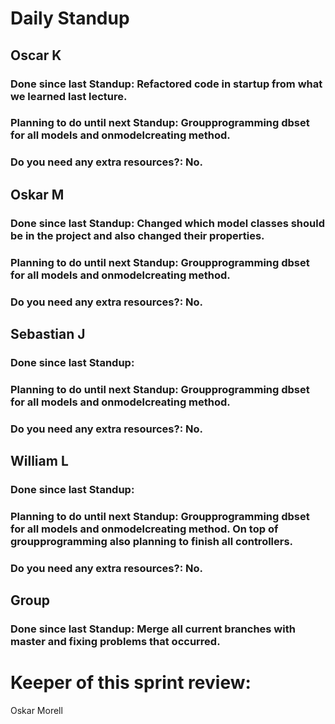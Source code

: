 # Daily Standup

## Oscar K

### Done since last Standup: Refactored code in startup from what we learned last lecture.

### Planning to do until next Standup: Groupprogramming dbset for all models and onmodelcreating method.

### Do you need any extra resources?:  No.

## Oskar M

### Done since last Standup:  Changed which model classes should be in  the project and also changed their properties.

### Planning to do until next Standup: Groupprogramming dbset for all models and onmodelcreating method.

### Do you need any extra resources?: No.

## Sebastian J

### Done since last Standup:

### Planning to do until next Standup: Groupprogramming dbset for all models and onmodelcreating method.

### Do you need any extra resources?: No.

## William L

### Done since last Standup: 

### Planning to do until next Standup: Groupprogramming dbset for all models and onmodelcreating method.  On top of groupprogramming also planning to finish all controllers.

### Do you need any extra resources?: No.

## Group

### Done since last Standup: Merge all current branches with master and fixing problems that occurred.

# **Keeper of this sprint review:**

Oskar Morell